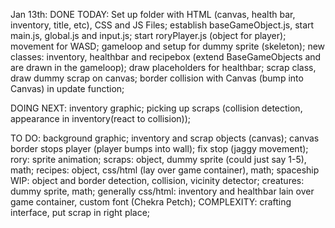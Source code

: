 Jan 13th:
DONE TODAY:
Set up folder with HTML (canvas, health bar, inventory, title, etc), CSS and JS Files;
establish baseGameObject.js, start main.js, global.js and input.js;
start roryPlayer.js (object for player);
movement for WASD;
gameloop and setup for dummy sprite (skeleton);
new classes: inventory, healthbar and recipebox (extend BaseGameObjects and are drawn in the gameloop);
draw placeholders for healthbar;
scrap class, draw dummy scrap on canvas;
border collision with Canvas (bump into Canvas) in update function;

DOING NEXT:
inventory graphic;
picking up scraps (collision detection, appearance in inventory(react to collision));

TO DO:
background graphic;
inventory and scrap objects (canvas);
canvas border stops player (player bumps into wall);
fix stop (jaggy movement);
rory: sprite animation;
scraps: object, dummy sprite (could just say 1-5), math;
recipes: object, css/html (lay over game container), math;
spaceship WIP: object and border detection, collision, vicinity detector;
creatures: dummy sprite, math;
generally css/html: inventory and healthbar lain over game container, custom font (Chekra Petch);
COMPLEXITY: crafting interface, put scrap in right place;

